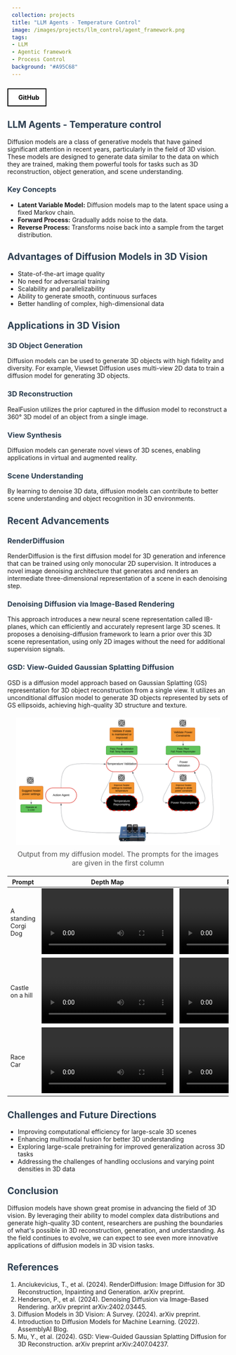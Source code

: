 ```yaml
---
collection: projects
title: "LLM Agents - Temperature Control"
image: /images/projects/llm_control/agent_framework.png
tags: 
- LLM
- Agentic framework 
- Process Control
background: "#A95C68" 
---
```


<style>
    .image-container {
        text-align: center;
        margin: 20px;
    }
    .image-container img {
        max-width: 100%;
        height: auto;
    }
    .image-caption {
        margin-top: 8px;
        font-size: 16px;
        color: #555;
    }
    h1, h2, h3 {
        color: #2c3e50;
    }
    code {
        background-color: #f4f4f4;
        padding: 2px 4px;
        border-radius: 4px;
    }
    pre {
        background-color: #f4f4f4;
        padding: 10px;
        border-radius: 4px;
        overflow-x: auto;
    }
    .equation {
        font-style: italic;
        margin: 10px 0;
    }

    .button-container {
    width: 100%;
    display: flex;
    justify-content: left;
    }

    .button-group {
        display: flex;
        gap: 15px; /* Space between buttons */
        align-items: center;
    }

    .icon-button {
        display: flex;
        align-items: center;
        justify-content: center;
        padding: 10px 15px;
        border: 2px solid black;
        background-color: white;
        color: black;
        font-weight: bold;
        cursor: pointer;
        transition: all 0.3s ease;
        text-decoration: none !important;
    }

    .icon-button i {
        margin-right: 8px;
        font-size: 20px;
    }

    .icon-button:hover {
        background-color: black;
        color: white;
    }
</style>

<div class="button-container">
    <a href="https://github.com/JavalVyas2000/LLM_controls" class="icon-button arxiv-button">
        <i class="fab fa-github"></i>
        <span>GitHub</span>
    </a>
</div>

<h2>LLM Agents - Temperature control</h2>
<p>Diffusion models are a class of generative models that have gained significant attention in recent years, particularly in the field of 3D vision. These models are designed to generate data similar to the data on which they are trained, making them powerful tools for tasks such as 3D reconstruction, object generation, and scene understanding.</p>

<h3>Key Concepts</h3>
<ul>
    <li><strong>Latent Variable Model:</strong> Diffusion models map to the latent space using a fixed Markov chain.</li>
    <li><strong>Forward Process:</strong> Gradually adds noise to the data.</li>
    <li><strong>Reverse Process:</strong> Transforms noise back into a sample from the target distribution.</li>
</ul>


<h2>Advantages of Diffusion Models in 3D Vision</h2>
<ul>
    <li>State-of-the-art image quality</li>
    <li>No need for adversarial training</li>
    <li>Scalability and parallelizability</li>
    <li>Ability to generate smooth, continuous surfaces</li>
    <li>Better handling of complex, high-dimensional data</li>
</ul>

<h2>Applications in 3D Vision</h2>

<h3>3D Object Generation</h3>
<p>Diffusion models can be used to generate 3D objects with high fidelity and diversity. For example, Viewset Diffusion uses multi-view 2D data to train a diffusion model for generating 3D objects.</p>

<h3>3D Reconstruction</h3>
<p>RealFusion utilizes the prior captured in the diffusion model to reconstruct a 360° 3D model of an object from a single image.</p>

<h3>View Synthesis</h3>
<p>Diffusion models can generate novel views of 3D scenes, enabling applications in virtual and augmented reality.</p>

<h3>Scene Understanding</h3>
<p>By learning to denoise 3D data, diffusion models can contribute to better scene understanding and object recognition in 3D environments.</p>

<h2>Recent Advancements</h2>

<h3>RenderDiffusion</h3>
<p>RenderDiffusion is the first diffusion model for 3D generation and inference that can be trained using only monocular 2D supervision. It introduces a novel image denoising architecture that generates and renders an intermediate three-dimensional representation of a scene in each denoising step.</p>

<h3>Denoising Diffusion via Image-Based Rendering</h3>
<p>This approach introduces a new neural scene representation called IB-planes, which can efficiently and accurately represent large 3D scenes. It proposes a denoising-diffusion framework to learn a prior over this 3D scene representation, using only 2D images without the need for additional supervision signals.</p>

<h3>GSD: View-Guided Gaussian Splatting Diffusion</h3>
<p>GSD is a diffusion model approach based on Gaussian Splatting (GS) representation for 3D object reconstruction from a single view. It utilizes an unconditional diffusion model to generate 3D objects represented by sets of GS ellipsoids, achieving high-quality 3D structure and texture.</p>

<div class="image-container">
    <img src="images\projects\llm_control\agent_framework.png" alt="Description of the image">
    <div class="image-caption">Output from my diffusion model. The prompts for the images are given in the first column</div>
</div>

<table>
<colgroup>
<col style="width: 33%" />
<col style="width: 33%" />
<col style="width: 33%" />
</colgroup>
<thead>
<tr class="header">
<th>Prompt</th>
<th>Depth Map</th>
<th>RGB Visuals</th>
</tr>
</thead>
<tbody>
<tr class="odd">
<td>A standing Corgi Dog</td>
<td><video src="/images/projects/diffusion_models/nerf/a_standing_corgi_dog1/videos/depth_ep_100.mp4"
controls=""><a
href="/images/projects/diffusion_models/nerf/a_standing_corgi_dog1/videos/depth_ep_100.mp4">Depth</a></video></td>
<td><video src="/images/projects/diffusion_models/nerf/a_standing_corgi_dog1/videos/rgb_ep_100.mp4"
controls=""><a
href="/images/projects/diffusion_models/nerf/a_standing_corgi_dog1/videos/rgb_ep_100.mp4">RBB</a></video></td>
</tr>
<tr class="even">
<td>Castle on a hill</td>
<td><video src="/images/projects/diffusion_models/nerf/castle_on_a_hill1/videos/depth_ep_100.mp4"
controls=""><a
href="/images/projects/diffusion_models/nerf/castle_on_a_hill1/videos/depth_ep_100.mp4">Depth</a></video></td>
<td><video src="/images/projects/diffusion_models/nerf/castle_on_a_hill1/videos/rgb_ep_100.mp4"
controls=""><a
href="/images/projects/diffusion_models/nerf/castle_on_a_hill1/videos/rgb_ep_100.mp4">RBB</a></video></td>
</tr>
<tr class="odd">
<td>Race Car</td>
<td><video src="/images/projects/diffusion_models/nerf/race_car1/videos/depth_ep_100.mp4"
controls=""><a
href="/images/projects/diffusion_models/nerf/race_car1/videos/depth_ep_100.mp4">Depth</a></video></td>
<td><video src="/images/projects/diffusion_models/nerf/race_car1/videos/rgb_ep_100.mp4"
controls=""><a
href="/images/projects/diffusion_models/nerf/race_car1/videos/rgb_ep_100.mp4">RBB</a></video></td>
</tr>
</tbody>
</table>

<h2>Challenges and Future Directions</h2>
<ul>
    <li>Improving computational efficiency for large-scale 3D scenes</li>
    <li>Enhancing multimodal fusion for better 3D understanding</li>
    <li>Exploring large-scale pretraining for improved generalization across 3D tasks</li>
    <li>Addressing the challenges of handling occlusions and varying point densities in 3D data</li>
</ul>

<h2>Conclusion</h2>
<p>Diffusion models have shown great promise in advancing the field of 3D vision. By leveraging their ability to model complex data distributions and generate high-quality 3D content, researchers are pushing the boundaries of what's possible in 3D reconstruction, generation, and understanding. As the field continues to evolve, we can expect to see even more innovative applications of diffusion models in 3D vision tasks.</p>

<h2>References</h2>
<ol>
    <li>Anciukevicius, T., et al. (2024). RenderDiffusion: Image Diffusion for 3D Reconstruction, Inpainting and Generation. arXiv preprint.</li>
    <li>Henderson, P., et al. (2024). Denoising Diffusion via Image-Based Rendering. arXiv preprint arXiv:2402.03445.</li>
    <li>Diffusion Models in 3D Vision: A Survey. (2024). arXiv preprint.</li>
    <li>Introduction to Diffusion Models for Machine Learning. (2022). AssemblyAI Blog.</li>
    <li>Mu, Y., et al. (2024). GSD: View-Guided Gaussian Splatting Diffusion for 3D Reconstruction. arXiv preprint arXiv:2407.04237.</li>
</ol>
